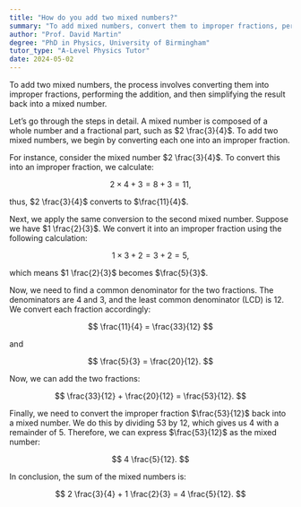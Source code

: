 ```yaml
---
title: "How do you add two mixed numbers?"
summary: "To add mixed numbers, convert them to improper fractions, perform the addition, and then simplify the result back to a mixed number."
author: "Prof. David Martin"
degree: "PhD in Physics, University of Birmingham"
tutor_type: "A-Level Physics Tutor"
date: 2024-05-02
---
```


To add two mixed numbers, the process involves converting them into improper fractions, performing the addition, and then simplifying the result back into a mixed number.

Let’s go through the steps in detail. A mixed number is composed of a whole number and a fractional part, such as $2 \frac{3}{4}$. To add two mixed numbers, we begin by converting each one into an improper fraction. 

For instance, consider the mixed number $2 \frac{3}{4}$. To convert this into an improper fraction, we calculate:

$$
2 \times 4 + 3 = 8 + 3 = 11,
$$

thus, $2 \frac{3}{4}$ converts to $\frac{11}{4}$.

Next, we apply the same conversion to the second mixed number. Suppose we have $1 \frac{2}{3}$. We convert it into an improper fraction using the following calculation:

$$
1 \times 3 + 2 = 3 + 2 = 5,
$$

which means $1 \frac{2}{3}$ becomes $\frac{5}{3}$.

Now, we need to find a common denominator for the two fractions. The denominators are $4$ and $3$, and the least common denominator (LCD) is $12$. We convert each fraction accordingly:

$$
\frac{11}{4} = \frac{33}{12}
$$

and 

$$
\frac{5}{3} = \frac{20}{12}.
$$

Now, we can add the two fractions:

$$
\frac{33}{12} + \frac{20}{12} = \frac{53}{12}.
$$

Finally, we need to convert the improper fraction $\frac{53}{12}$ back into a mixed number. We do this by dividing $53$ by $12$, which gives us $4$ with a remainder of $5$. Therefore, we can express $\frac{53}{12}$ as the mixed number:

$$
4 \frac{5}{12}.
$$

In conclusion, the sum of the mixed numbers is:

$$
2 \frac{3}{4} + 1 \frac{2}{3} = 4 \frac{5}{12}.
$$
    